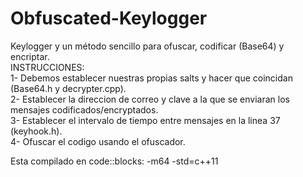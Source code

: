 # Obfuscated-Keylogger
Keylogger y un método sencillo para ofuscar, codificar (Base64) y encriptar.                                                                              
INSTRUCCIONES:                                                                                                                                                            
1- Debemos establecer nuestras propias salts y hacer que coincidan (Base64.h y decrypter.cpp).                                                                              
2- Establecer la direccion de correo y clave a la que se enviaran los mensajes codificados/encryptados.                                                                            
3- Establecer el intervalo de tiempo entre mensajes en la linea 37 (keyhook.h).                                                                              
4- Ofuscar el codigo usando el ofuscador.                                                                              
                                                                                                                                                             
Esta compilado en code::blocks: -m64 -std=c++11

